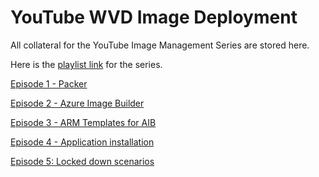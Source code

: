 # YouTube WVD Image Deployment

All collateral for the YouTube Image Management Series are stored here.

Here is the [playlist link](<https://youtube.com/playlist?list=PLsg-xXEEmCJpd3aqDL0IOEs1w54gv8Zgi>) for the series.

[Episode 1 - Packer](<https://youtu.be/rCYX849onOM>)

[Episode 2 - Azure Image Builder](<https://youtu.be/-OBw16OxFB8>)

[Episode 3 - ARM Templates for AIB](<https://youtu.be/B5HqdmaHNsY>)

[Episode 4 - Application installation](<https://youtu.be/JKtEBGco6-E>)

[Episode 5: Locked down scenarios](<https://youtu.be/d4OKCGG9Ywk>)
